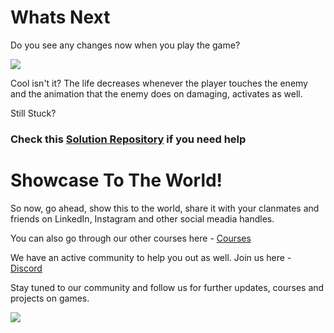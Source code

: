 # Whats Next

Do you see any changes now when you play the game?

![](https://media.giphy.com/media/5VKbvrjxpVJCM/giphy.gif)

Cool isn't it? The life decreases whenever the player touches the enemy and the animation that the enemy does on damaging, activates as well.

Still Stuck?

### Check this [Solution Repository](https://github.com/outscal/Health-And-Damage-System/tree/Solution-Statement) if you need help 
# Showcase To The World!

So now, go ahead, show this to the world, share it with your clanmates and friends on LinkedIn, Instagram and other social meadia handles.

You can also go through our other courses here - [Courses](https://academy.outscal.com/welcome)

We have an active community to help you out as well. Join us here - [Discord](https://discord.com/invite/R4hfXhsWjN)

Stay tuned to our community and follow us for further updates, courses and projects on games.

![](https://media.giphy.com/media/RlkpEoA21mc5iTmgji/giphy.gif)
